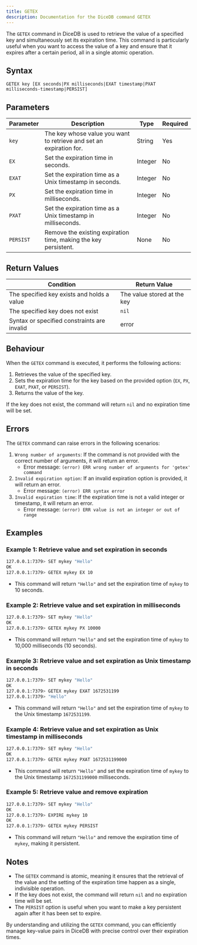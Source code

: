 ```yaml
---
title: GETEX
description: Documentation for the DiceDB command GETEX
---
```


The `GETEX` command in DiceDB is used to retrieve the value of a specified key and simultaneously set its expiration time. This command is particularly useful when you want to access the value of a key and ensure that it expires after a certain period, all in a single atomic operation.

## Syntax

```
GETEX key [EX seconds|PX milliseconds|EXAT timestamp|PXAT milliseconds-timestamp|PERSIST]
```

## Parameters

| Parameter | Description                                                               | Type    | Required |
|-----------|---------------------------------------------------------------------------|---------|----------|
| `key`     | The key whose value you want to retrieve and set an expiration for.       | String  | Yes      |
| `EX`      | Set the expiration time in seconds.                                       | Integer | No       |
| `EXAT`    | Set the expiration time as a Unix timestamp in seconds.                   | Integer | No       |
| `PX`      | Set the expiration time in milliseconds.                                  | Integer | No       |
| `PXAT`    | Set the expiration time as a Unix timestamp in milliseconds.              | Integer | No       |
| `PERSIST` | Remove the existing expiration time, making the key persistent.           | None    | No       |

## Return Values

| Condition                                         | Return Value                                      |
|---------------------------------------------------|---------------------------------------------------|
| The specified key exists and holds a value        | The value stored at the key                       |
| The specified key does not exist                  | `nil`                                             |
| Syntax or specified constraints are invalid       | error                                             |

## Behaviour

When the `GETEX` command is executed, it performs the following actions:

1. Retrieves the value of the specified key.
2. Sets the expiration time for the key based on the provided option (`EX`, `PX`, `EXAT`, `PXAT`, or `PERSIST`).
3. Returns the value of the key.

If the key does not exist, the command will return `nil` and no expiration time will be set.

## Errors

The `GETEX` command can raise errors in the following scenarios:

1. `Wrong number of arguments`: If the command is not provided with the correct number of arguments, it will return an error.
   - Error message: `(error) ERR wrong number of arguments for 'getex' command`
2. `Invalid expiration option`: If an invalid expiration option is provided, it will return an error.
   - Error message: `(error) ERR syntax error`
3. `Invalid expiration time`: If the expiration time is not a valid integer or timestamp, it will return an error.
   - Error message: `(error) ERR value is not an integer or out of range`

## Examples

### Example 1: Retrieve value and set expiration in seconds


```bash
127.0.0.1:7379> SET mykey "Hello"
OK
127.0.0.1:7379> GETEX mykey EX 10
```

- This command will return `"Hello"` and set the expiration time of `mykey` to 10 seconds.

### Example 2: Retrieve value and set expiration in milliseconds

```bash
127.0.0.1:7379> SET mykey "Hello"
OK
127.0.0.1:7379> GETEX mykey PX 10000
```

- This command will return `"Hello"` and set the expiration time of `mykey` to 10,000 milliseconds (10 seconds).

### Example 3: Retrieve value and set expiration as Unix timestamp in seconds

```bash
127.0.0.1:7379> SET mykey "Hello"
OK
127.0.0.1:7379> GETEX mykey EXAT 1672531199
127.0.0.1:7379> "Hello"
```

- This command will return `"Hello"` and set the expiration time of `mykey` to the Unix timestamp `1672531199`.

### Example 4: Retrieve value and set expiration as Unix timestamp in milliseconds

```bash
127.0.0.1:7379> SET mykey "Hello"
OK
127.0.0.1:7379> GETEX mykey PXAT 1672531199000
```

- This command will return `"Hello"` and set the expiration time of `mykey` to the Unix timestamp `1672531199000` milliseconds.

### Example 5: Retrieve value and remove expiration

```bash
127.0.0.1:7379> SET mykey "Hello"
OK
127.0.0.1:7379> EXPIRE mykey 10
OK
127.0.0.1:7379> GETEX mykey PERSIST
```

- This command will return `"Hello"` and remove the expiration time of `mykey`, making it persistent.

## Notes

- The `GETEX` command is atomic, meaning it ensures that the retrieval of the value and the setting of the expiration time happen as a single, indivisible operation.
- If the key does not exist, the command will return `nil` and no expiration time will be set.
- The `PERSIST` option is useful when you want to make a key persistent again after it has been set to expire.

By understanding and utilizing the `GETEX` command, you can efficiently manage key-value pairs in DiceDB with precise control over their expiration times.

